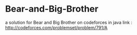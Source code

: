 # Bear-and-Big-Brother
 a solution for Bear and Big Brother on codeforces in java 
link : http://codeforces.com/problemset/problem/791/A

